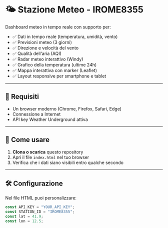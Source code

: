 # 🌤️ Stazione Meteo - IROME8355

Dashboard meteo in tempo reale con supporto per:

- ✅ Dati in tempo reale (temperatura, umidità, vento)
- ✅ Previsioni meteo (3 giorni)
- ✅ Direzione e velocità del vento
- ✅ Qualità dell'aria (AQI)
- ✅ Radar meteo interattivo (Windy)
- ✅ Grafico della temperatura (ultime 24h)
- ✅ Mappa interattiva con marker (Leaflet)
- ✅ Layout responsive per smartphone e tablet

---

## 🔧 Requisiti

- Un browser moderno (Chrome, Firefox, Safari, Edge)
- Connessione a Internet
- API key Weather Underground attiva

---

## 🚀 Come usare

1. **Clona o scarica** questo repository
2. Apri il file `index.html` nel tuo browser
3. Verifica che i dati siano visibili entro qualche secondo

---

## 🛠️ Configurazione

Nel file HTML puoi personalizzare:

```js
const API_KEY = "YOUR_API_KEY";
const STATION_ID = "IROME8355";
const lat = 41.9;
const lon = 12.5;

